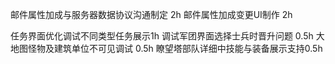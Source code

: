 邮件属性加成与服务器数据协议沟通制定 2h
邮件属性加成变更UI制作 2h

任务界面优化调试不同类型任务展示1h
调试军团界面选择士兵时晋升问题 0.5h
大地图怪物及建筑单位不可见调试 0.5h
瞭望塔部队详细中技能与装备展示支持0.5h



